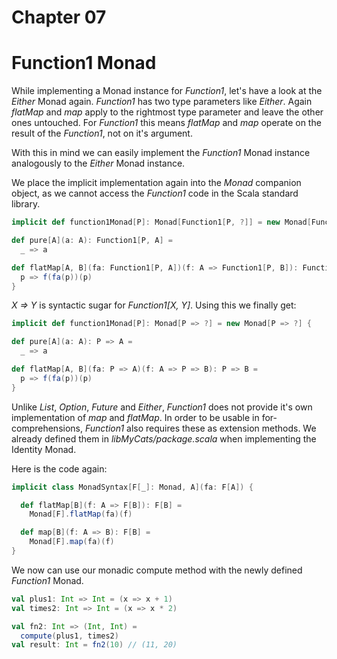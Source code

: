 # Chapter 07

# Function1 Monad

While implementing a Monad instance for _Function1_, let's
have a look at the _Either_ Monad again. _Function1_ has
two type parameters like _Either_. Again _flatMap_ and
_map_ apply to the rightmost type parameter and leave the
other ones untouched. For _Function1_ this means _flatMap_
and _map_ operate on the result of the _Function1_, not
on it's argument.

With this in mind we can easily implement the _Function1_
Monad instance analogously to the _Either_ Monad instance.

We place the implicit implementation again into the _Monad_
companion object, as we cannot access the _Function1_ code
in the Scala standard library.

```scala
implicit def function1Monad[P]: Monad[Function1[P, ?]] = new Monad[Function1[P, ?]] {

def pure[A](a: A): Function1[P, A] =
  _ => a

def flatMap[A, B](fa: Function1[P, A])(f: A => Function1[P, B]): Function1[P, B] =
  p => f(fa(p))(p)
}
```

_X => Y_ is syntactic sugar for _Function1[X, Y]_.
Using this we finally get:

```scala
implicit def function1Monad[P]: Monad[P => ?] = new Monad[P => ?] {

def pure[A](a: A): P => A =
  _ => a

def flatMap[A, B](fa: P => A)(f: A => P => B): P => B =
  p => f(fa(p))(p)
}
```

Unlike _List_, _Option_, _Future_ and _Either_, _Function1_
does not provide it's own implementation of _map_ and _flatMap_.
In order to be usable in for-comprehensions, _Function1_ also requires
these as extension methods. We already defined them in
_libMyCats/package.scala_ when implementing the Identity
Monad.

Here is the code again:

```scala
implicit class MonadSyntax[F[_]: Monad, A](fa: F[A]) {

  def flatMap[B](f: A => F[B]): F[B] =
    Monad[F].flatMap(fa)(f)

  def map[B](f: A => B): F[B] =
    Monad[F].map(fa)(f)
}
```

We now can use our monadic compute method with the
newly defined _Function1_ Monad.

```scala
val plus1: Int => Int = (x => x + 1)
val times2: Int => Int = (x => x * 2)

val fn2: Int => (Int, Int) =
  compute(plus1, times2)
val result: Int = fn2(10) // (11, 20)
```